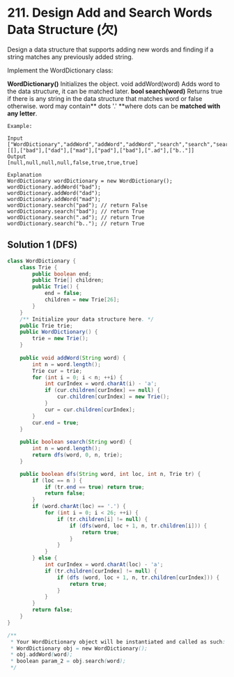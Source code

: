 # 211. Design Add and Search Words Data Structure (欠)

Design a data structure that supports adding new words and finding if a string matches any previously added string.

Implement the WordDictionary class:

**WordDictionary()** Initializes the object.
void addWord(word) Adds word to the data structure, it can be matched later.
**bool search(word)** Returns true if there is any string in the data structure that matches word or false otherwise. word may contain** dots '.' **where dots can be **matched with any letter**.
 
 ```
 Example:

Input
["WordDictionary","addWord","addWord","addWord","search","search","search","search"]
[[],["bad"],["dad"],["mad"],["pad"],["bad"],[".ad"],["b.."]]
Output
[null,null,null,null,false,true,true,true]

Explanation
WordDictionary wordDictionary = new WordDictionary();
wordDictionary.addWord("bad");
wordDictionary.addWord("dad");
wordDictionary.addWord("mad");
wordDictionary.search("pad"); // return False
wordDictionary.search("bad"); // return True
wordDictionary.search(".ad"); // return True
wordDictionary.search("b.."); // return True
```

## Solution 1 (DFS)
```java
class WordDictionary {
    class Trie {
        public boolean end;
        public Trie[] children;
        public Trie() {
            end = false;
            children = new Trie[26];
        }
    }
    /** Initialize your data structure here. */
    public Trie trie;
    public WordDictionary() {
        trie = new Trie();
    }
    
    public void addWord(String word) {
        int n = word.length();
        Trie cur = trie;
        for (int i = 0; i < n; ++i) {
            int curIndex = word.charAt(i) - 'a';
            if (cur.children[curIndex] == null) {
                cur.children[curIndex] = new Trie();
            }
            cur = cur.children[curIndex];
        }
        cur.end = true;
    }
    
    public boolean search(String word) {
        int n = word.length();
        return dfs(word, 0, n, trie);
    }

    public boolean dfs(String word, int loc, int n, Trie tr) {
        if (loc == n ) {
            if (tr.end == true) return true;
            return false;
        }
        if (word.charAt(loc) == '.') {
            for (int i = 0; i < 26; ++i) {
                if (tr.children[i] != null) {
                    if (dfs(word, loc + 1, n, tr.children[i])) {
                        return true;
                    }
                }
            }
        } else {
            int curIndex = word.charAt(loc) - 'a';
            if (tr.children[curIndex] != null) {
                if (dfs (word, loc + 1, n, tr.children[curIndex])) {
                    return true;
                }
            }
        }
        return false;
    }
}

/**
 * Your WordDictionary object will be instantiated and called as such:
 * WordDictionary obj = new WordDictionary();
 * obj.addWord(word);
 * boolean param_2 = obj.search(word);
 */
 ```